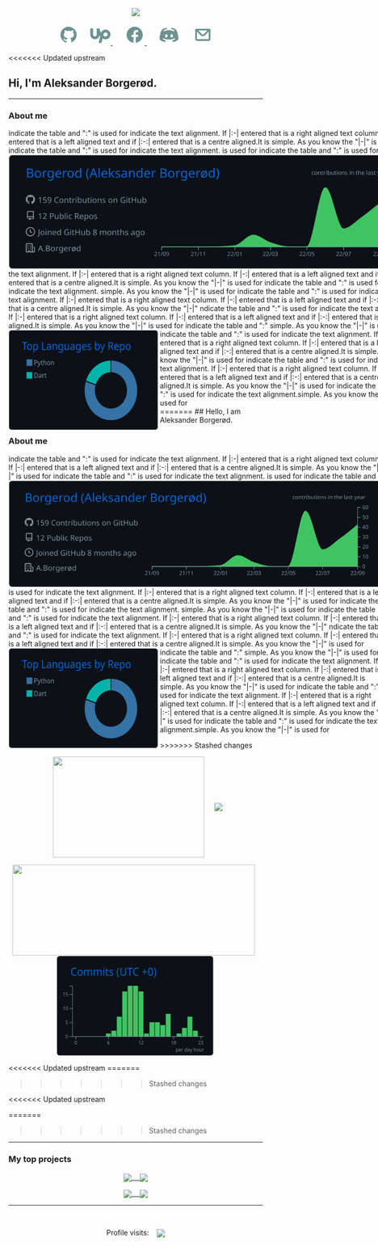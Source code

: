 <p align="center">
    <a><img src="https://readme-typing-svg.demolab.com/?lines=Welcome%20traveler;Full-stack%20software%20developer;%20Data%20extraction%20and%20analysis;Experienced%20UI%2FUX%20Designer;Always%20learning%20new%20things&font=Fira%20Code&center=true&width=440&height=45&color=6D9191&vCenter=true&size=22&pause=1000"></a>
  </p>
  
<p align="center">
    <!-- GITHUB -->
    <a href=""><svg xmlns="http://www.w3.org/2000/svg" x="0px" y="0px"
    width="40" height="40"
    viewBox="0 0 30 30"
    style=" fill:#6D9191;">    <path d="M15,3C8.373,3,3,8.373,3,15c0,5.623,3.872,10.328,9.092,11.63C12.036,26.468,12,26.28,12,26.047v-2.051 c-0.487,0-1.303,0-1.508,0c-0.821,0-1.551-0.353-1.905-1.009c-0.393-0.729-0.461-1.844-1.435-2.526 c-0.289-0.227-0.069-0.486,0.264-0.451c0.615,0.174,1.125,0.596,1.605,1.222c0.478,0.627,0.703,0.769,1.596,0.769 c0.433,0,1.081-0.025,1.691-0.121c0.328-0.833,0.895-1.6,1.588-1.962c-3.996-0.411-5.903-2.399-5.903-5.098 c0-1.162,0.495-2.286,1.336-3.233C9.053,10.647,8.706,8.73,9.435,8c1.798,0,2.885,1.166,3.146,1.481C13.477,9.174,14.461,9,15.495,9 c1.036,0,2.024,0.174,2.922,0.483C18.675,9.17,19.763,8,21.565,8c0.732,0.731,0.381,2.656,0.102,3.594 c0.836,0.945,1.328,2.066,1.328,3.226c0,2.697-1.904,4.684-5.894,5.097C18.199,20.49,19,22.1,19,23.313v2.734 c0,0.104-0.023,0.179-0.035,0.268C23.641,24.676,27,20.236,27,15C27,8.373,21.627,3,15,3z"></path></svg></a>&#8287;&#8287;&#8287;&#8287;&#8287;
    <!-- UPWORK -->
    <a href="">  <svg xmlns="http://www.w3.org/2000/svg" x="0px" y="0px"
    width="40" height="40"
    viewBox="0 0 50 50"
    style=" fill:#6D9191;"><path d="M 1 9 C 0.448 9 0 9.448 0 10 L 0 24.115234 C 0 30.276234 4.6829844 35.631469 10.833984 35.980469 C 16.730984 36.314469 21.747875 32.176391 22.796875 26.650391 C 23.366875 27.420391 23.94625 28.135969 24.53125 28.792969 L 21.001953 43.771484 C 20.932953 44.069484 21.002406 44.380094 21.191406 44.621094 C 21.382406 44.859094 21.670563 45 21.976562 45 L 27.095703 45 C 27.559703 45 27.959406 44.687328 28.066406 44.236328 C 28.687406 41.615328 29.660969 37.508156 30.542969 33.785156 L 31.453125 34.3125 C 33.618125 35.4335 35.815 36 38 36 C 45.192 36 50.926 29.641 49.875 22.25 C 49.179 17.354 45.414078 13.318344 40.580078 12.277344 C 34.951078 11.064344 29.525359 13.949141 27.193359 18.744141 C 27.193359 18.744141 26.934562 19.318578 26.726562 19.892578 C 25.076563 17.046578 24.107609 14.094078 23.599609 11.955078 C 23.414609 11.175078 23.137469 9.762875 23.105469 9.671875 C 22.966469 9.268875 22.589109 9 22.162109 9 L 17 9 C 16.448 9 16 9.448 16 10 L 16 24.300781 C 16 26.649781 14.287219 28.750516 11.949219 28.978516 C 9.2672187 29.240516 7 27.13 7 24.5 L 7 10 C 7 9.448 6.552 9 6 9 L 1 9 z M 38 19 C 40.757 19 43 21.243 43 24 C 43 26.757 40.757 29 38 29 C 35.775 29 33.713531 27.658281 32.269531 26.488281 C 32.796531 24.263281 33.15025 22.773047 33.15625 22.748047 C 33.72425 20.541047 35.717 19 38 19 z"></path></svg>   </a>&#8287;&#8287;&#8287;&#8287;&#8287;
    <!-- FACEBOOK -->
    <a href="">   <svg xmlns="http://www.w3.org/2000/svg" x="0px" y="0px"
    width="40" height="40"
    viewBox="0 0 30 30"
    style=" fill:#6D9191;">    <path d="M15,3C8.373,3,3,8.373,3,15c0,6.016,4.432,10.984,10.206,11.852V18.18h-2.969v-3.154h2.969v-2.099c0-3.475,1.693-5,4.581-5 c1.383,0,2.115,0.103,2.461,0.149v2.753h-1.97c-1.226,0-1.654,1.163-1.654,2.473v1.724h3.593L19.73,18.18h-3.106v8.697 C22.481,26.083,27,21.075,27,15C27,8.373,21.627,3,15,3z"></path></svg>
    </a>
    &#8287;&#8287;&#8287;&#8287;&#8287;
    <!-- DISCORD -->
    <a href="https://discordapp.com/users/3934"><svg xmlns="http://www.w3.org/2000/svg" x="0px" y="0px"
    width="40" height="40"
    viewBox="0 0 30 30"
    style=" fill:#6D9191;">    <path d="M25.12,6.946c-2.424-1.948-6.257-2.278-6.419-2.292c-0.256-0.022-0.499,0.123-0.604,0.357 c-0.004,0.008-0.218,0.629-0.425,1.228c2.817,0.493,4.731,1.587,4.833,1.647c0.478,0.278,0.638,0.891,0.359,1.368 C22.679,9.572,22.344,9.75,22,9.75c-0.171,0-0.343-0.043-0.501-0.135C21.471,9.598,18.663,8,15.002,8 C11.34,8,8.531,9.599,8.503,9.615C8.026,9.892,7.414,9.729,7.137,9.251C6.86,8.775,7.021,8.164,7.497,7.886 c0.102-0.06,2.023-1.158,4.848-1.65c-0.218-0.606-0.438-1.217-0.442-1.225c-0.105-0.235-0.348-0.383-0.604-0.357 c-0.162,0.013-3.995,0.343-6.451,2.318C3.564,8.158,1,15.092,1,21.087c0,0.106,0.027,0.209,0.08,0.301 c1.771,3.11,6.599,3.924,7.699,3.959c0.007,0.001,0.013,0.001,0.019,0.001c0.194,0,0.377-0.093,0.492-0.25l1.19-1.612 c-2.61-0.629-3.99-1.618-4.073-1.679c-0.444-0.327-0.54-0.953-0.213-1.398c0.326-0.443,0.95-0.541,1.394-0.216 C7.625,20.217,10.172,22,15,22c4.847,0,7.387-1.79,7.412-1.808c0.444-0.322,1.07-0.225,1.395,0.221 c0.324,0.444,0.23,1.066-0.212,1.392c-0.083,0.061-1.456,1.048-4.06,1.677l1.175,1.615c0.115,0.158,0.298,0.25,0.492,0.25 c0.007,0,0.013,0,0.019-0.001c1.101-0.035,5.929-0.849,7.699-3.959c0.053-0.092,0.08-0.195,0.08-0.301 C29,15.092,26.436,8.158,25.12,6.946z M11,19c-1.105,0-2-1.119-2-2.5S9.895,14,11,14s2,1.119,2,2.5S12.105,19,11,19z M19,19 c-1.105,0-2-1.119-2-2.5s0.895-2.5,2-2.5s2,1.119,2,2.5S20.105,19,19,19z"></path></svg></a>  &#8287;&#8287;&#8287;&#8287;&#8287;
    <!-- EMAIL -->
    <link href='https://css.gg/mail.css' rel='stylesheet'>
    <a href="">   <svg
    width="40"
    height="40"
    viewBox="0 0 24 24"
    fill="none"
    xmlns="http://www.w3.org/2000/svg"
    >
    <path
        fill-rule="evenodd"
        clip-rule="evenodd"
        d="M3.00977 5.83789C3.00977 5.28561 3.45748 4.83789 4.00977 4.83789H20C20.5523 4.83789 21 5.28561 21 5.83789V17.1621C21 18.2667 20.1046 19.1621 19 19.1621H5C3.89543 19.1621 3 18.2667 3 17.1621V6.16211C3 6.11449 3.00333 6.06765 3.00977 6.0218V5.83789ZM5 8.06165V17.1621H19V8.06199L14.1215 12.9405C12.9499 14.1121 11.0504 14.1121 9.87885 12.9405L5 8.06165ZM6.57232 6.80554H17.428L12.7073 11.5263C12.3168 11.9168 11.6836 11.9168 11.2931 11.5263L6.57232 6.80554Z"
        fill="#6D9191"
    />
    </svg>  </a>



<<<<<<< Updated upstream
## Hi, I'm Aleksander Borgerød.
---
### About me 
<div align="center">
  <div align="left" style="width:800px;" >
    <!-- ACTIVITY GRAPH -->
    indicate the table and ":" is used for indicate the text alignment. If |:-| entered that is a right aligned text column. If |-:| entered that is a left aligned text and if |:-:| entered that is a centre aligned.It is simple. As you know the "|-|" is used for indicate the table and ":" is used for indicate the text alignment. <img align="right" src="https://raw.githubusercontent.com/Borgerod/Borgerod/main/profile-summary-card-output/github_dark/0-profile-details.svg"/>  is used for indicate the table and ":" is used for indicate the text alignment. If |:-| entered that is a right aligned text column. If |-:| entered that is a left aligned text and if |:-:| entered that is a centre aligned.It is simple. As you know the "|-|" is used for indicate the table and ":" is used for indicate the text alignment.
    simple. As you know the "|-|" is used for indicate the table and ":" is used for indicate the text alignment. If |:-| entered that is a right aligned text column. If |-:| entered that is a left aligned text and if |:-:| entered that is a centre aligned.It is simple. As you know the "|-|" ndicate the table and ":" is used for indicate the text alignment. If |:-| entered that is a right aligned text column. If |-:| entered that is a left aligned text and if |:-:| entered that is a centre aligned.It is simple. As you know the "|-|" is used for indicate the table and ":" <img height=200 width=300 src="https://raw.githubusercontent.com/Borgerod/Borgerod/main/profile-summary-card-output/github_dark/1-repos-per-language.svg" align="left" /> simple. As you know the "|-|" is used for indicate the table and ":" is used for indicate the text alignment. If |:-| entered that is a right aligned text column. If |-:| entered that is a left aligned text and if |:-:| entered that is a centre aligned.It is simple. As you know the "|-|" is used for indicate the table and ":" is used for indicate the text alignment. If |:-| entered that is a right aligned text column. If |-:| entered that is a left aligned text and if |:-:| entered that is a centre aligned.It is simple. As you know the "|-|" is used for indicate the table and ":" is used for indicate the text alignment.simple. As you know the "|-|" is used for 
  </div >
</div >
=======
## Hello, I am Aleksander Borgerød.

### About me 
<p align:center>
<div style="width:750px;" >
  <!-- ACTIVITY GRAPH -->
  indicate the table and ":" is used for indicate the text alignment. If |:-| entered that is a right aligned text column. If |-:| entered that is a left aligned text and if |:-:| entered that is a centre aligned.It is simple. As you know the "|-|" is used for indicate the table and ":" is used for indicate the text alignment. <img align="right" src="https://raw.githubusercontent.com/Borgerod/Borgerod/main/profile-summary-card-output/github_dark/0-profile-details.svg"/>  is used for indicate the table and ":" is used for indicate the text alignment. If |:-| entered that is a right aligned text column. If |-:| entered that is a left aligned text and if |:-:| entered that is a centre aligned.It is simple. As you know the "|-|" is used for indicate the table and ":" is used for indicate the text alignment.
  simple. As you know the "|-|" is used for indicate the table and ":" is used for indicate the text alignment. If |:-| entered that is a right aligned text column. If |-:| entered that is a left aligned text and if |:-:| entered that is a centre aligned.It is simple. As you know the "|-|" ndicate the table and ":" is used for indicate the text alignment. If |:-| entered that is a right aligned text column. If |-:| entered that is a left aligned text and if |:-:| entered that is a centre aligned.It is simple. As you know the "|-|" is used for indicate the table and ":" <img height=200 width=300 src="https://raw.githubusercontent.com/Borgerod/Borgerod/main/profile-summary-card-output/github_dark/1-repos-per-language.svg" align="left" /> simple. As you know the "|-|" is used for indicate the table and ":" is used for indicate the text alignment. If |:-| entered that is a right aligned text column. If |-:| entered that is a left aligned text and if |:-:| entered that is a centre aligned.It is simple. As you know the "|-|" is used for indicate the table and ":" is used for indicate the text alignment. If |:-| entered that is a right aligned text column. If |-:| entered that is a left aligned text and if |:-:| entered that is a centre aligned.It is simple. As you know the "|-|" is used for indicate the table and ":" is used for indicate the text alignment.simple. As you know the "|-|" is used for 
</div >
</p>
>>>>>>> Stashed changes
<br clear="left"/>
<!-- DIVIDER -->


<!-- PROFILE STATS 1: -->
<!--  height=200 max-width: min-content -->
<!-- ### My Activity -->

<p align="center">
      &nbsp;&nbsp;<img  height=200  width=300  align="center" src="https://github-readme-stats.vercel.app/api/top-langs/?username=Borgerod&theme=github_dark&hide=html,&langs_count=3&hide_border=true" />&nbsp;&nbsp;&nbsp;&nbsp;
      <img  width=480  align="center" src="https://github-readme-stats.vercel.app/api?username=Borgerod&theme=github_dark&show_icons=true&line_height=27&count_private=true&hide_border=true"  />
</p> 
<p align="center">
  &nbsp;&nbsp;<img width=480 height=180 align="center" src="https://streak-stats.demolab.com/?user=Borgerod&theme=github-dark&hide_border=true"  />&nbsp;&nbsp;&nbsp;&nbsp;
  <img  height=200 width=315 align="center" src="https://raw.githubusercontent.com/Borgerod/Borgerod/main/profile-summary-card-output/github_dark/4-productive-time.svg" /> 
</p> 
<<<<<<< Updated upstream
=======








>>>>>>> Stashed changes























<<<<<<< Updated upstream








=======
>>>>>>> Stashed changes
<!-- Divider -->
<!-- <br></br> -->
---
<!-- REPO'S: -->
### My top projects
<p align="left">
  <p align="center">
  <a href="https://github.com/Borgerod/BarniBus">
    <img align="center" src="https://github-readme-stats.vercel.app/api/pin/?username=Borgerod&repo=BarniBus&theme=github_dark&hide_border=true" />&nbsp;&nbsp;&nbsp;
  </a>
  <a href="https://github.com/Borgerod/ProSpector">
    <img align="center" src="https://github-readme-stats.vercel.app/api/pin/?username=Borgerod&repo=ProSpector&theme=github_dark&hide_border=true" />
  </a>
</p>
<p align="center">
  <a href="https://github.com/Borgerod/Telegram_surveillance">
    <img align="center" src="https://github-readme-stats.vercel.app/api/pin/?username=Borgerod&repo=Telegram_surveillance&theme=github_dark&hide_border=true" />&nbsp;&nbsp;&nbsp;
  </a>
  <a href="https://github.com/Borgerod/Investerings_Kalkulator">
    <img align="center" src="https://github-readme-stats.vercel.app/api/pin/?username=Borgerod&repo=Investerings_Kalkulator&theme=github_dark&hide_border=true" />
  </a>
  </p>
</p>

---
<!-- PROFILE COUNTER: -->
<br>
  <P align = "center">
    <a>
      Profile visits: &nbsp;&nbsp; <img align="center" src="https://profile-counter.glitch.me/borgerod/count.svg"/>
    </a>
  </p>
</br>
<!-- </div> -->
